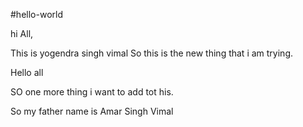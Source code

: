 #hello-world

hi All,

This is yogendra singh vimal
So this is the new thing that i am trying.

Hello all

SO one more thing i want to add tot his.

So my father name is Amar Singh Vimal
